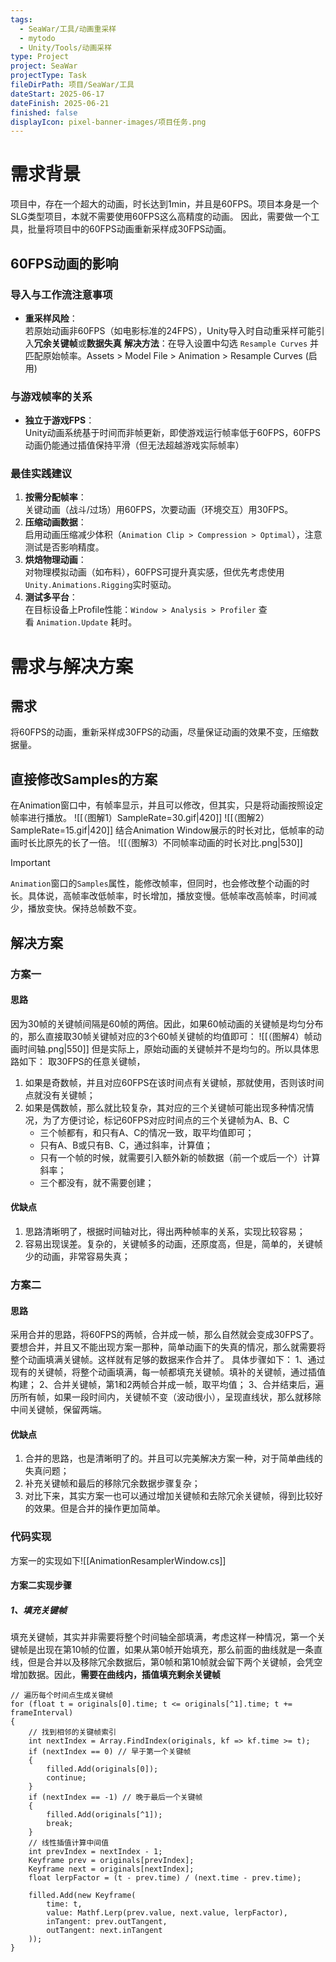 ```yaml
---
tags:
  - SeaWar/工具/动画重采样
  - mytodo
  - Unity/Tools/动画采样
type: Project
project: SeaWar
projectType: Task
fileDirPath: 项目/SeaWar/工具
dateStart: 2025-06-17
dateFinish: 2025-06-21
finished: false
displayIcon: pixel-banner-images/项目任务.png
---
```

# 需求背景
项目中，存在一个超大的动画，时长达到1min，并且是60FPS。项目本身是一个SLG类型项目，本就不需要使用60FPS这么高精度的动画。
因此，需要做一个工具，批量将项目中的60FPS动画重新采样成30FPS动画。
## 60FPS动画的影响
### **导入与工作流注意事项**
- **重采样风险**：  
    若原始动画非60FPS（如电影标准的24FPS），Unity导入时自动重采样可能引入**冗余关键帧**或**数据失真**
    **解决方法**：在导入设置中勾选 `Resample Curves` 并匹配原始帧率。Assets > Model File > Animation > Resample Curves (启用)
### **与游戏帧率的关系**
- **独立于游戏FPS**：  
    Unity动画系统基于时间而非帧更新，即使游戏运行帧率低于60FPS，60FPS动画仍能通过插值保持平滑（但无法超越游戏实际帧率）
### **最佳实践建议**
1. **按需分配帧率**：  
    关键动画（战斗/过场）用60FPS，次要动画（环境交互）用30FPS。
2. **压缩动画数据**：  
    启用动画压缩减少体积（`Animation Clip > Compression > Optimal`），注意测试是否影响精度。
3. **烘焙物理动画**：  
    对物理模拟动画（如布料），60FPS可提升真实感，但优先考虑使用`Unity.Animations.Rigging`实时驱动。
4. **测试多平台**：  
    在目标设备上Profile性能：`Window > Analysis > Profiler` 查看 `Animation.Update` 耗时。
# 需求与解决方案
## 需求
将60FPS的动画，重新采样成30FPS的动画，尽量保证动画的效果不变，压缩数据量。
## 直接修改Samples的方案
在Animation窗口中，有帧率显示，并且可以修改，但其实，只是将动画按照设定帧率进行播放。
![[（图解1）SampleRate=30.gif|420]]
![[（图解2）SampleRate=15.gif|420]]
结合Animation Window展示的时长对比，低帧率的动画时长比原先的长了一倍。
![[（图解3）不同帧率动画的时长对比.png|530]]
>[!IMPORTANT]
>`Animation`窗口的`Samples`属性，能修改帧率，但同时，也会修改整个动画的时长。具体说，高帧率改低帧率，时长增加，播放变慢。低帧率改高帧率，时间减少，播放变快。保持总帧数不变。
## 解决方案
### **方案一**
#### 思路
因为30帧的关键帧间隔是60帧的两倍。因此，如果60帧动画的关键帧是均匀分布的，那么直接取30帧关键帧对应的3个60帧关键帧的均值即可：
![[（图解4）帧动画时间轴.png|550]]
但是实际上，原始动画的关键帧并不是均匀的。所以具体思路如下：
取30FPS的任意关键帧，
1. 如果是奇数帧，并且对应60FPS在该时间点有关键帧，那就使用，否则该时间点就没有关键帧；
2. 如果是偶数帧，那么就比较复杂，其对应的三个关键帧可能出现多种情况情况，为了方便讨论，标记60FPS对应时间点的三个关键帧为A、B、C
	- 三个帧都有，和只有A、C的情况一致，取平均值即可；
	- 只有A、B或只有B、C，通过斜率，计算值；
	- 只有一个帧的时候，就需要引入额外新的帧数据（前一个或后一个）计算斜率；
	- 三个都没有，就不需要创建；
#### 优缺点
1. 思路清晰明了，根据时间轴对比，得出两种帧率的关系，实现比较容易；
2. 容易出现误差。复杂的，关键帧多的动画，还原度高，但是，简单的，关键帧少的动画，非常容易失真；
### **方案二**
#### 思路
采用合并的思路，将60FPS的两帧，合并成一帧，那么自然就会变成30FPS了。要想合并，并且又不能出现方案一那种，简单动画下的失真的情况，那么就需要将整个动画填满关键帧。这样就有足够的数据来作合并了。
具体步骤如下：
1、通过现有的关键帧，将整个动画填满，每一帧都填充关键帧。填补的关键帧，通过插值构建；
2、合并关键帧，第1和2两帧合并成一帧，取平均值；
3、合并结束后，遍历所有帧，如果一段时间内，关键帧不变（波动很小），呈现直线状，那么就移除中间关键帧，保留两端。
#### 优缺点
1. 合并的思路，也是清晰明了的。并且可以完美解决方案一种，对于简单曲线的失真问题；
2. 补充关键帧和最后的移除冗余数据步骤复杂；
3. 对比下来，其实方案一也可以通过增加关键帧和去除冗余关键帧，得到比较好的效果。但是合并的操作更加简单。
### 代码实现
方案一的实现如下![[AnimationResamplerWindow.cs]]
#### 方案二实现步骤
##### **1、填充关键帧**
填充关键帧，其实并非需要将整个时间轴全部填满，考虑这样一种情况，第一个关键帧是出现在第10帧的位置，如果从第0帧开始填充，那么前面的曲线就是一条直线，但是合并以及移除冗余数据后，第0帧和第10帧就会留下两个关键帧，会凭空增加数据。因此，**需要在曲线内，插值填充剩余关键帧**
```CSharp
// 遍历每个时间点生成关键帧  
for (float t = originals[0].time; t <= originals[^1].time; t += frameInterval)  
{  
    // 找到相邻的关键帧索引  
    int nextIndex = Array.FindIndex(originals, kf => kf.time >= t);  
    if (nextIndex == 0) // 早于第一个关键帧  
    {  
        filled.Add(originals[0]);  
        continue;  
    }  
    if (nextIndex == -1) // 晚于最后一个关键帧  
    {  
        filled.Add(originals[^1]);  
        break;  
    }  
    // 线性插值计算中间值  
    int prevIndex = nextIndex - 1;  
    Keyframe prev = originals[prevIndex];  
    Keyframe next = originals[nextIndex];  
    float lerpFactor = (t - prev.time) / (next.time - prev.time);  
  
    filled.Add(new Keyframe(  
        time: t,  
        value: Mathf.Lerp(prev.value, next.value, lerpFactor),  
        inTangent: prev.outTangent,  
        outTangent: next.inTangent  
    ));  
}
```






